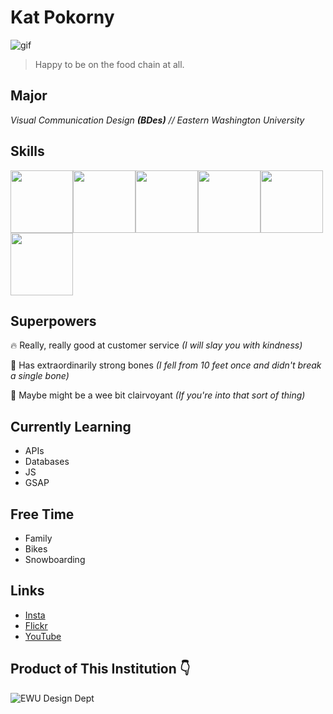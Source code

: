 # Kat Pokorny

![gif](EndofZeWorld.webp)

> Happy to be on the food chain at all.

## Major

_Visual Communication Design **(BDes)** // Eastern Washington University_

## Skills

<img src="https://cdn.jsdelivr.net/gh/devicons/devicon@latest/icons/html5/html5-original.svg" width="100"/><img src="https://cdn.jsdelivr.net/gh/devicons/devicon@latest/icons/css3/css3-original.svg" width="100" /><img src="https://cdn.jsdelivr.net/gh/devicons/devicon@latest/icons/aftereffects/aftereffects-original.svg" width="100" /><img src="https://cdn.jsdelivr.net/gh/devicons/devicon@latest/icons/illustrator/illustrator-plain.svg" width="100" /><img src="https://cdn.jsdelivr.net/gh/devicons/devicon@latest/icons/premierepro/premierepro-original.svg" width="100" /><img src="https://cdn.jsdelivr.net/gh/devicons/devicon@latest/icons/figma/figma-original.svg" width="100" />

## Superpowers

🔥 Really, really good at customer service _(I will slay you with kindness)_

💪 Has extraordinarily strong bones _(I fell from 10 feet once and didn't break a single bone)_

💫 Maybe might be a wee bit clairvoyant
_(If you're into that sort of thing)_

## Currently Learning

- APIs
- Databases
- JS
- GSAP

## Free Time

- Family
- Bikes
- Snowboarding

## Links

- [Insta](https:instagram.com/hell.raisin)
- [Flickr](https://www.flickr.com/photos/198030360@N05/)
- [YouTube](https://www.youtube.com/channel/UCrE3R6LOWXyz-uoUnIqbcPg)

## Product of This Institution 👇

![EWU Design Dept](https://www.ewu.edu/cstem/design/)

<!--
**katpoko/katpoko** is a ✨ _special_ ✨ repository because its `README.md` (this file) appears on your GitHub profile.

Here are some ideas to get you started:

- 🔭 I’m currently working on ...
- 🌱 I’m currently learning ...
- 👯 I’m looking to collaborate on ...
- 🤔 I’m looking for help with ...
- 💬 Ask me about ...
- 📫 How to reach me: ...
- 😄 Pronouns: ...
- ⚡ Fun fact: ...
-->
